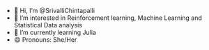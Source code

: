 - 👋 Hi, I’m @SrivalliChintapalli
- 👀 I’m interested in Reinforcement learning, Machine Learning and Statistical Data analysis
- 🌱 I’m currently learning Julia
- 😄 Pronouns: She/Her
  

<!---
SrivalliChintapalli/SrivalliChintapalli is a ✨ special ✨ repository because its `README.md` (this file) appears on your GitHub profile.
You can click the Preview link to take a look at your changes.
--->
